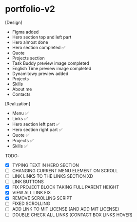 # portfolio-v2

[Design]
- Figma added
- Hero section top and left part
- Hero almost done
- Hero section completed ✅
- Quote
- Projects section
- Task Buddy preview image completed
- English Time preview image completed
- Dynamitowy preview added
- Projects
- Skills
- About me
- Contacts

[Realization]
- Menu ✅
- Links ✅
- Hero section left part ✅
- Hero section right part ✅
- Quote ✅
- Projects ✅
- Skills ✅

TODO:

- [x] TYPING TEXT IN HERO SECTION
- [ ] CHANGING CURRENT MENU ELEMENT ON SCROLL
- [ ] LINK LINKS TO THE LINKS SECTION XD
- [ ] LINK BUTTONS
- [x] FIX PROJECT BLOCK TAKING FULL PARENT HEIGHT
- [x] VIEW ALL LINK FIX
- [x] REMOVE SCROLLING SCRIPT
- [ ] FIXED SCROLLING
- [ ] ADD LINK TO MIT LICENSE (AND ADD MIT LICENSE)
- [ ] DOUBLE CHECK ALL LINKS (CONTACT BOX LINKS HOVER)